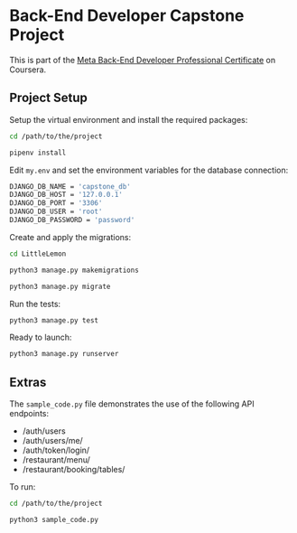 # Back-End Developer Capstone Project
This is part of the [Meta Back-End Developer Professional Certificate](https://www.coursera.org/professional-certificates/meta-back-end-developer) on Coursera.

## Project Setup

Setup the virtual environment and install the required packages:
```bash
cd /path/to/the/project

pipenv install
```

Edit `my.env` and set the environment variables for the database connection:
```bash
DJANGO_DB_NAME = 'capstone_db'
DJANGO_DB_HOST = '127.0.0.1'
DJANGO_DB_PORT = '3306'
DJANGO_DB_USER = 'root'
DJANGO_DB_PASSWORD = 'password'
```

Create and apply the migrations:
```bash
cd LittleLemon

python3 manage.py makemigrations

python3 manage.py migrate
```

Run the tests:
```bash
python3 manage.py test
```

Ready to launch:
```bash
python3 manage.py runserver
```

## Extras
The `sample_code.py` file demonstrates the use of the following API endpoints:
 - /auth/users
 - /auth/users/me/
 - /auth/token/login/
 - /restaurant/menu/
 - /restaurant/booking/tables/

To run:
```bash
cd /path/to/the/project

python3 sample_code.py
```
